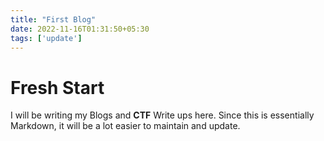 ```yaml
---
title: "First Blog"
date: 2022-11-16T01:31:50+05:30
tags: ['update']
---
```


# Fresh Start

I will be writing my Blogs and **CTF** Write ups here. Since this is essentially Markdown, it will be a lot easier to maintain and update. 

